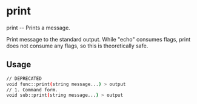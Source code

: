 # print
print -- Prints a message.

Print message to the standard output.  While "echo" consumes flags,
print does not consume any flags, so this is theoretically safe.

## Usage
```sh
// DEPRECATED
void func::print(string message...) > output
// 1. Command form.
void sub::print(string message...) > output
```
